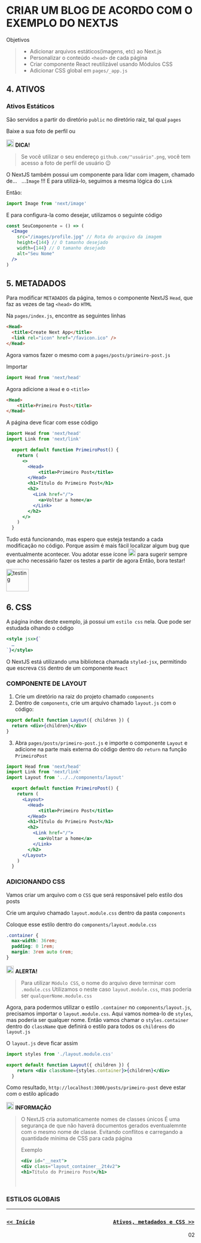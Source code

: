 # CRIAR UM BLOG DE ACORDO COM O EXEMPLO DO NEXTJS

Objetivos
> + Adicionar arquivos estáticos(imagens, etc) ao Next.js
> + Personalizar o conteúdo `<head>` de cada página
> + Criar componente React reutilizável usando Módulos CSS
> + Adicionar CSS global em `pages/_app.js`

## 4. ATIVOS

### **Ativos Estáticos**

São servidos a partir do diretório `public` no diretório raiz, tal qual `pages`

Baixe a sua foto de perfil ou

<img  src="https://image.flaticon.com/icons/png/128/841/841539.png"  alt="tips"  width="20"/> ****DICA!****
>Se você utilizar o seu endereço `github.com/"usuário".png`, você tem acesso a foto de perfil de usuário :wink:

O NextJS também possui um componente para lidar com imagem, chamado de...&nbsp;&nbsp;&nbsp;...`Image` !!!
E para utilizá-lo, seguimos a mesma lógica do `Link`

Então:

```js
import Image from 'next/image'
```

E para configura-la como desejar, utilizamos o seguinte código

```jsx
const SeuComponente = () => (
  <Image
    src="/images/profile.jpg" // Rota do arquivo da imagem
    height={144} // O tamanho desejado
    width={144} // O tamanho desejado
    alt="Seu Nome"
  />
)
```

## 5. METADADOS

Para modificar `METADADOS` da página, temos o componente NextJS `Head`, que faz as vezes de tag `<head>` do `HTML`

Na `pages/index.js`, encontre as seguintes linhas

```html
<Head>
  <title>Create Next App</title>
  <link rel="icon" href="/favicon.ico" />
</Head>
```

Agora vamos fazer o mesmo com a `pages/posts/primeiro-post.js`

Importar

```js
import Head from 'next/head'
```

Agora adicione a `Head` e o `<title>`

```html
<Head>
    <title>Primeiro Post</title>
</Head>
```

A página deve ficar com esse código

```jsx
import Head from 'next/head'
import Link from 'next/link'

  export default function PrimeiroPost() {
    return (
      <>
        <Head>
            <title>Primeiro Post</title>
        </Head>
        <h1>Título do Primeiro Post</h1>
        <h2>
          <Link href="/">
            <a>Voltar a home</a>
          </Link>
        </h2>
      </>
    )
  }
```
Tudo está funcionando, mas espero que esteja testando a cada modificação no código. Porque assim é mais fácil localizar algum bug que eventualmente acontecer.
Vou adotar esse ícone <img  src="https://image.flaticon.com/icons/png/128/2562/2562030.png"  alt="testing"  width="20"/> para sugerir sempre que acho necessário fazer os testes a partir de agora
Então, bora testar!

<img  src="https://image.flaticon.com/icons/png/128/2562/2562030.png"  alt="testing"  width="60"/>


## 6. CSS

A página index deste exemplo, já possui um `estilo css` nela. Que pode ser estudada olhando o código

```jsx
<style jsx>{`
  …
`}</style>
```

O NextJS está utilizando uma biblioteca chamada `styled-jsx`, permitindo que escreva `CSS` dentro de um componente `React`

### **COMPONENTE DE LAYOUT**

1. Crie um diretório na raiz do projeto chamado `components`
2. Dentro de `components`, crie um arquivo chamado `layout.js` com o código:

```jsx
export default function Layout({ children }) {
  return <div>{children}</div>
}
```

3. Abra `pages/posts/primeiro-post.js` e importe o componente `Layout` e adicione na parte mais externa do código dentro do `return` na função `PrimeiroPost`

```jsx
import Head from 'next/head'
import Link from 'next/link'
import Layout from '../../components/layout'

  export default function PrimeiroPost() {
    return (
      <Layout>
        <Head>
            <title>Primeiro Post</title>
        </Head>
        <h1>Título do Primeiro Post</h1>
        <h2>
          <Link href="/">
            <a>Voltar a home</a>
          </Link>
        </h2>
      </Layout>
    )
  }
```

### **ADICIONANDO CSS**

Vamos criar um arquivo com o `CSS` que será responsável pelo estilo dos posts

Crie um arquivo chamado `layout.module.css` dentro da pasta `components`

Coloque esse estilo dentro do `components/layout.module.css`

```css
.container {
  max-width: 36rem;
  padding: 0 1rem;
  margin: 3rem auto 6rem;
}
```

<img  src="https://image.flaticon.com/icons/png/128/561/561270.png"  alt="alert"  width="20"/> ****ALERTA!****

> Para utilizar `Módulo CSS`, o nome do arquivo deve terminar com `.module.css`
> Utilizamos o neste caso `layout.module.css`, mas poderia ser `qualquerNome.module.css`


Agora, para podermos utilizar o estilo `.container` no `components/layout.js`, precisamos importar o `layout.module.css`. Aqui vamos nomea-lo de `styles`, mas poderia ser qualquer nome. Então vamos chamar o `styles.container` dentro do `className` que definirá o estilo para todos os `childrens` do `layout.js`

O `layout.js` deve ficar assim

```jsx
import styles from './layout.module.css'

export default function Layout({ children }) {
    return <div className={styles.container}>{children}</div>
  }
```

Como resultado, `http://localhost:3000/posts/primeiro-post` deve estar com o estilo aplicado

<img  src="https://image.flaticon.com/icons/png/128/1041/1041728.png"  alt="info"  width="20"/> ****INFORMAÇÃO****

> O NextJS cria automaticamente nomes de classes únicos
> É uma segurança de que não haverá documentos gerados eventualemnte com o mesmo nome de classe.
>Evitando conflitos e carregando a quantidade mínima de CSS para cada página
>
>Exemplo
>```jsx
><div id="__next">
><div class="layout_container__2t4v2">
><h1>Título do Primeiro Post</h1>
>```
>&nbsp;

### **ESTILOS GLOBAIS**

---


<div style="text-align: center">

### [` << Início `](../README.md) &nbsp;&nbsp;&nbsp;&nbsp;&nbsp;&nbsp;&nbsp;&nbsp;&nbsp;&nbsp;&nbsp;&nbsp;&nbsp;&nbsp;&nbsp;&nbsp;&nbsp;&nbsp;&nbsp;&nbsp;&nbsp;&nbsp;&nbsp;&nbsp;&nbsp;&nbsp;&nbsp;&nbsp;&nbsp;&nbsp;&nbsp;&nbsp;&nbsp;&nbsp;&nbsp;&nbsp;&nbsp;&nbsp;&nbsp;&nbsp;&nbsp;&nbsp;&nbsp;&nbsp;&nbsp;&nbsp;&nbsp;&nbsp;&nbsp;&nbsp;&nbsp;&nbsp; [` Ativos, metadados e CSS >> `](docs/02-CSS.md)

</div>


<div style="text-align: right"> 02 </div>

